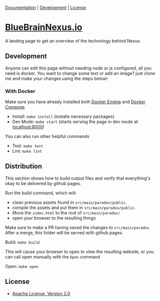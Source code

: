 [Documentation](#documentation) |
[Development](#development) |
[License](#license)

# [BlueBrainNexus.io](https://bluebrainnexus.io/)

A landing page to get an overview of the technology behind Nexus.

## Development

Anyone can edit this page without needing node or js configured, all you need is docker.
You want to change some text or add an image? just clone me and make your changes using the steps below!

### With Docker

Make sure you have already installed both [Docker Engine](https://docs.docker.com/install/) and [Docker Compose](https://docs.docker.com/compose/install/).

- Install: `make install` (installs necessary packages)
- Dev Mode: `make start` (starts serving the page in dev mode at [localhost:8000](http://localhost:8000))

You can also run other helpful commands

- Test: `make test`
- Lint: `make lint`

## Distribution

This section shows how to build output files and verify that everything's okay to be delivered by github pages.

Run the build command, which will:

- clean previous assets found in `src/main/paradox/public`.
- compile the assets and put them in `src/main/paradox/public`.
- Move the `index.html` to the root of `src/main/paradox/`
- open your browser to the resulting things

Make sure to make a PR having saved the changes to `src/main/paradox`. After a merge, this folder will be served with github pages.

Build: `make build`

This will cause your browser to open to view the resulting website, or you can call open manually with the `Open` command

Open: `make open`

## License

- [Apache License, Version 2.0](https://www.apache.org/licenses/LICENSE-2.0)
